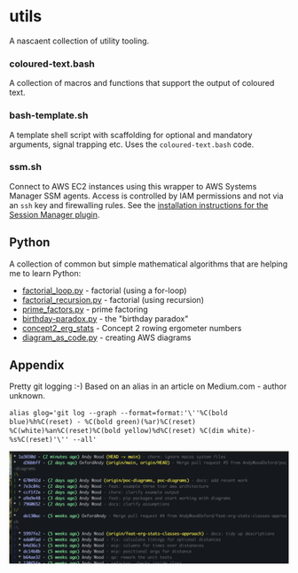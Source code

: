 
# utils

A nascaent collection of utility tooling.

### coloured-text.bash
A collection of macros and functions that support the output of coloured text.

### bash-template.sh
A template shell script with scaffolding for optional and mandatory arguments, signal
trapping etc. Uses the `coloured-text.bash` code.

### ssm.sh
Connect to AWS EC2 instances using this wrapper to AWS Systems Manager SSM agents. Access is controlled by
IAM permissions and not via an `ssh` key and firewalling rules.
See the [installation instructions for the Session Manager plugin](https://docs.aws.amazon.com/systems-manager/latest/userguide/session-manager-working-with-install-plugin.html).

## Python
A collection of common but simple mathematical algorithms that are helping me to learn Python:
* [factorial_loop.py](./python/factorial_loop.py) - factorial (using a for-loop)
* [factorial_recursion.py](./python/factorial_recursion.py) - factorial (using recursion)
* [prime_factors.py](./python/prime_factors.py) - prime factoring
* [birthday-paradox.py](./python/birthday-paradox.py) - the "birthday paradox"
* [concept2_erg_stats](./concept2_erg_stats.py) - Concept 2 rowing ergometer numbers
* [diagram_as_code.py](./python/diagram_as_code.py) - creating AWS diagrams


## Appendix
Pretty git logging :-)
Based on an alias in an article on Medium.com - author unknown.

```shell
alias glog='git log --graph --format=format:'\''%C(bold blue)%h%C(reset) - %C(bold green)(%ar)%C(reset) %C(white)%an%C(reset)%C(bold yellow)%d%C(reset) %C(dim white)- %s%C(reset)'\'' --all'
```

 ![](./glog.png)

